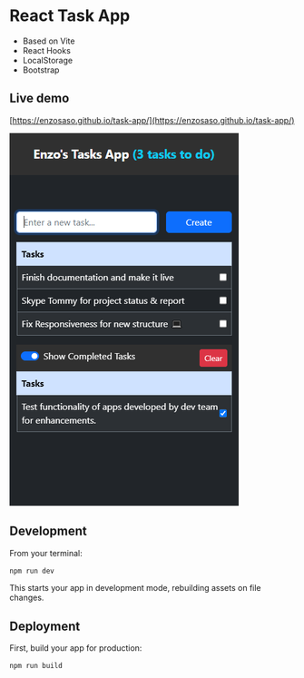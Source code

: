 # React Task App

- Based on Vite
- React Hooks
- LocalStorage
- Bootstrap

## Live demo

[https://enzosaso.github.io/task-app/](https://enzosaso.github.io/task-app/)

![](./docs/React-App.png)

## Development

From your terminal:

```sh
npm run dev
```

This starts your app in development mode, rebuilding assets on file changes.

## Deployment

First, build your app for production:

```sh
npm run build
```
